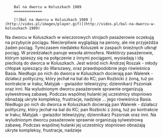 
        Bal na dworcu w Koluszkach 1989 
        =============
        
        [![Bal na dworcu w Koluszkach 1989 ](http://vidos.pl/images/player.gif)](http://vidos.pl/bal-na-dworcu-w-koluszkach-1989)
        
        
 Na dworcu w Koluszkach w wieczorowych strojach pasażerowie oczekują na przybycie pociągu. Niecierpliwie wyglądają na perony, ale nie przyjeżdża żaden pociąg. Tymczasem niedaleko Koluszek w zaspach śnieżnych utknął pociąg. W przedziałach panuje wesoła atmosfera. Niektórzy pasażerowie, którym spieszy się na połączenie z innymi pociągami, wysiadają i idą piechotą do dworca w Koluszkach. Jest wśród nich Andrzej Roszak - młody chłopak spieszący do Warszawy, oraz prawdopodobnie jego rówieśnica Basia. Niedługo po nich do dworca w Koluszkach docierają pan Walerek - działacz polityczny, który jechał na bal do KC; pan Rozbicki z żoną, tuż po kontrakcie w Iraku; Matyjak - gwiazdor telewizyjny; dziennikarz Pszoniak oraz inni. Na wyludnionym dworcu pasażerowie sprawnie organizują sylwestrową zabawę. Podczas wspólnej hulanki jej uczestnicy stopniowo obnażają ukryte kompleksy, frustracje, nadzieje   ... jego rówieśnica Basia. Niedługo po nich do dworca w Koluszkach docierają pan Walerek - działacz polityczny, który jechał na bal do KC; pan Rozbicki z żoną, tuż po kontrakcie w Iraku; Matyjak - gwiazdor telewizyjny; dziennikarz Pszoniak oraz inni. Na wyludnionym dworcu pasażerowie sprawnie organizują sylwestrową zabawę. Podczas wspólnej hulanki jej uczestnicy stopniowo obnażają ukryte kompleksy, frustracje, nadzieje
    